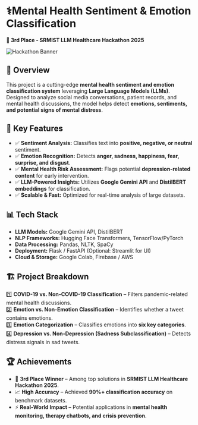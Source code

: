 # ⚕️Mental Health Sentiment & Emotion Classification  
**🥉 3rd Place - SRMIST LLM Healthcare Hackathon 2025**  

![Hackathon Banner](https://via.placeholder.com/800x400?text=SRMIST+LLM+Healthcare+Hackathon+2025)  

## 📌 Overview  
This project is a cutting-edge **mental health sentiment and emotion classification system** leveraging **Large Language Models (LLMs)**. Designed to analyze social media conversations, patient records, and mental health discussions, the model helps detect **emotions, sentiments, and potential signs of mental distress**.  

## 🚀 Key Features  
- ✅ **Sentiment Analysis:** Classifies text into **positive, negative, or neutral** sentiment.  
- ✅ **Emotion Recognition:** Detects **anger, sadness, happiness, fear, surprise, and disgust**.  
- ✅ **Mental Health Risk Assessment:** Flags potential **depression-related content** for early intervention.  
- ✅ **LLM-Powered Insights:** Utilizes **Google Gemini API** and **DistilBERT embeddings** for classification.  
- ✅ **Scalable & Fast:** Optimized for real-time analysis of large datasets.  

## 📊 Tech Stack  
- **LLM Models:** Google Gemini API, DistilBERT  
- **NLP Frameworks:** Hugging Face Transformers, TensorFlow/PyTorch  
- **Data Processing:** Pandas, NLTK, SpaCy  
- **Deployment:** Flask / FastAPI (Optional: Streamlit for UI)  
- **Cloud & Storage:** Google Colab, Firebase / AWS  

## 🏗 Project Breakdown  
1️⃣ **COVID-19 vs. Non-COVID-19 Classification** – Filters pandemic-related mental health discussions.  
2️⃣ **Emotion vs. Non-Emotion Classification** – Identifies whether a tweet contains emotions.  
3️⃣ **Emotion Categorization** – Classifies emotions into **six key categories**.  
4️⃣ **Depression vs. Non-Depression (Sadness Subclassification)** – Detects distress signals in sad tweets.  

## 🏆 Achievements  
- 🏅 **3rd Place Winner** – Among top solutions in **SRMIST LLM Healthcare Hackathon 2025**.  
- 📈 **High Accuracy** – Achieved **90%+ classification accuracy** on benchmark datasets.  
- ⚡ **Real-World Impact** – Potential applications in **mental health monitoring, therapy chatbots, and crisis prevention**.  


